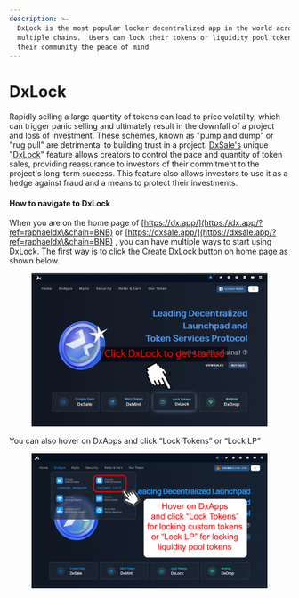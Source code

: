 ```yaml
---
description: >-
  DxLock is the most popular locker decentralized app in the world across
  multiple chains.  Users can lock their tokens or liquidity pool tokens to give
  their community the peace of mind
---
```


# DxLock

Rapidly selling a large quantity of tokens can lead to price volatility, which can trigger panic selling and ultimately result in the downfall of a project and loss of investment. These schemes, known as "pump and dump" or "rug pull" are detrimental to building trust in a project. [DxSale's](https://dx.app/?ref=raphaeldx\&chain=BNB) unique "[DxLock](https://dx.app/dxlock?ref=raphaeldx\&chain=BNB)" feature allows creators to control the pace and quantity of token sales, providing reassurance to investors of their commitment to the project's long-term success. This feature also allows investors to use it as a hedge against fraud and a means to protect their investments.

#### How to navigate to DxLock <a href="#how-to-navigate-to-dxlock" id="how-to-navigate-to-dxlock"></a>

When you are on the home page of [https://dx.app/](https://dx.app/?ref=raphaeldx\&chain=BNB) or [https://dxsale.app/](https://dxsale.app/?ref=raphaeldx\&chain=BNB) , you can have multiple ways to start using DxLock. The first way is to click the Create DxLock button on home page as shown below.

<figure><img src="../../.gitbook/assets/image (40).png" alt=""><figcaption></figcaption></figure>

You can also hover on DxApps and click “Lock Tokens” or “Lock LP”

<figure><img src="../../.gitbook/assets/image (20) (2).png" alt=""><figcaption></figcaption></figure>
